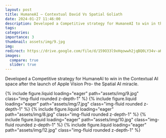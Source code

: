 ```yaml
---
layout: post
title: HumaneAI – Contextual David Vs Spatial Goliath
date: 2024-01-27 11:46:00
description: Developed a Competitive strategy for HumaneAI to win in the Contextual AI space after the launch of Apple Vision Pro- the Spatial AI miracle.
tags:
categories:
importance: 3
thumbnail: assets/img/9.jpg
img:
redirect: https://drive.google.com/file/d/159O33l9xHqowwh2jqBQ0LY34v-aK-Yf4/view?usp=share_link
images:
  compare: true
  slider: true
---
```


Developed a Competitive strategy for HumaneAI to win in the Contextual AI space after the launch of Apple Vision Pro- the Spatial AI miracle.

<swiper-container keyboard="true" navigation="true" pagination="true" pagination-clickable="true" pagination-dynamic-bullets="true" rewind="true">
  <swiper-slide>{% include figure.liquid loading="eager" path="assets/img/9.jpg" class="img-fluid rounded z-depth-1" %}</swiper-slide>
  <swiper-slide>{% include figure.liquid loading="eager" path="assets/img/7.jpg" class="img-fluid rounded z-depth-1" %}</swiper-slide>
  <swiper-slide>{% include figure.liquid loading="eager" path="assets/img/8.jpg" class="img-fluid rounded z-depth-1" %}</swiper-slide>
  <swiper-slide>{% include figure.liquid loading="eager" path="assets/img/10.jpg" class="img-fluid rounded z-depth-1" %}</swiper-slide>
  <swiper-slide>{% include figure.liquid loading="eager" path="assets/img/12.jpg" class="img-fluid rounded z-depth-1" %}</swiper-slide>
</swiper-container>
